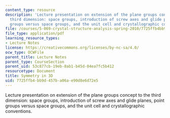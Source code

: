 ```yaml
---
content_type: resource
description: 'Lecture presentation on extension of the plane groups concept to the
  third dimension: space groups, introduction of screw axes and glide planes, point
  groups versus space groups, and the unit cell and crystallographic conventions.'
file: /courses/5-069-crystal-structure-analysis-spring-2010/7725ffb4bb9d457ba06ae90d8e6d72e5_symm_handout2.pdf
file_type: application/pdf
learning_resource_types:
- Lecture Notes
license: https://creativecommons.org/licenses/by-nc-sa/4.0/
ocw_type: OCWFile
parent_title: Lecture Notes
parent_type: CourseSection
parent_uid: 53c877cb-19eb-8ab1-b45d-04ea7fc5b412
resourcetype: Document
title: Symmetry in 3D
uid: 7725ffb4-bb9d-457b-a06a-e90d8e6d72e5
---
```

Lecture presentation on extension of the plane groups concept to the third dimension: space groups, introduction of screw axes and glide planes, point groups versus space groups, and the unit cell and crystallographic conventions.